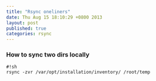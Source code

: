 ```yaml
---
title: "Rsync oneliners"
date: Thu Aug 15 18:10:29 +0800 2013
layout: post
published: true
categories: rsync
---
```


### How to sync two dirs locally

	#!sh
	rsync -zvr /var/opt/installation/inventory/ /root/temp

